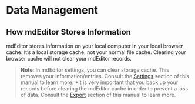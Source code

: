 # Data Management

## How mdEditor Stores Information

mdEditor stores information on your local computer in your local browser cache. It’s a local storage cache, not your normal file cache. Clearing your browser cache will not clear your mdEditor records.

> **Note**: In mdEditor settings, you can clear storage cache. This removes your information/entries. Consult the [Settings](/settings.md) section of this manual to learn more. \*It is very important that you back up your records before clearing the mdEditor cache in order to prevent a loss of data. Consult the [Export](/export.md) section of this manual to learn more.




